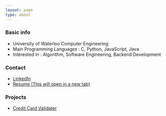 ```yaml
---
layout: page
type: about
---
```


### Basic info
  * University of Waterloo Computer Engineering
  * Main Programming Languages : C, Python, JavaScript, Java
  * Interested in : Algorithm, Software Engineering, Backend Development 

### Contact
  * <a href="https://www.linkedin.com/in/hongjunyun/" target="_blank" rel="noopener noreferrer">LinkedIn</a>
  * <a href = "newresume.html" target="_blank" rel="noopener noreferrer">Resume (This will open in a new tab)</a>

### Projects
  * <a href = "https://andylang8445.github.io/CCVer.html" target="_blank" rel="noopener noreferrer">Credit Card Validater</a>
